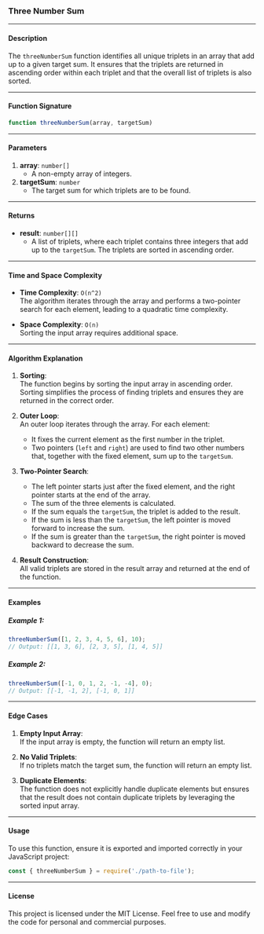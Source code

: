 ### Three Number Sum

---

#### Description

The `threeNumberSum` function identifies all unique triplets in an array that add up to a given target sum. It ensures that the triplets are returned in ascending order within each triplet and that the overall list of triplets is also sorted.

---

#### Function Signature

```javascript
function threeNumberSum(array, targetSum)
```

---

#### Parameters

1. **array**: `number[]`  
   - A non-empty array of integers.
2. **targetSum**: `number`  
   - The target sum for which triplets are to be found.

---

#### Returns

- **result**: `number[][]`  
  - A list of triplets, where each triplet contains three integers that add up to the `targetSum`. The triplets are sorted in ascending order.

---

#### Time and Space Complexity

- **Time Complexity**: `O(n^2)`  
  The algorithm iterates through the array and performs a two-pointer search for each element, leading to a quadratic time complexity.

- **Space Complexity**: `O(n)`  
  Sorting the input array requires additional space.

---

#### Algorithm Explanation

1. **Sorting**:  
   The function begins by sorting the input array in ascending order. Sorting simplifies the process of finding triplets and ensures they are returned in the correct order.

2. **Outer Loop**:  
   An outer loop iterates through the array. For each element:
   - It fixes the current element as the first number in the triplet.
   - Two pointers (`left` and `right`) are used to find two other numbers that, together with the fixed element, sum up to the `targetSum`.

3. **Two-Pointer Search**:  
   - The left pointer starts just after the fixed element, and the right pointer starts at the end of the array.
   - The sum of the three elements is calculated.
   - If the sum equals the `targetSum`, the triplet is added to the result.  
   - If the sum is less than the `targetSum`, the left pointer is moved forward to increase the sum.  
   - If the sum is greater than the `targetSum`, the right pointer is moved backward to decrease the sum.

4. **Result Construction**:  
   All valid triplets are stored in the result array and returned at the end of the function.

---

#### Examples

##### Example 1:
```javascript
threeNumberSum([1, 2, 3, 4, 5, 6], 10);
// Output: [[1, 3, 6], [2, 3, 5], [1, 4, 5]]
```

##### Example 2:
```javascript
threeNumberSum([-1, 0, 1, 2, -1, -4], 0);
// Output: [[-1, -1, 2], [-1, 0, 1]]
```

---

#### Edge Cases

1. **Empty Input Array**:  
   If the input array is empty, the function will return an empty list.

2. **No Valid Triplets**:  
   If no triplets match the target sum, the function will return an empty list.

3. **Duplicate Elements**:  
   The function does not explicitly handle duplicate elements but ensures that the result does not contain duplicate triplets by leveraging the sorted input array.

---

#### Usage

To use this function, ensure it is exported and imported correctly in your JavaScript project:

```javascript
const { threeNumberSum } = require('./path-to-file');
```

---

#### License

This project is licensed under the MIT License. Feel free to use and modify the code for personal and commercial purposes.
